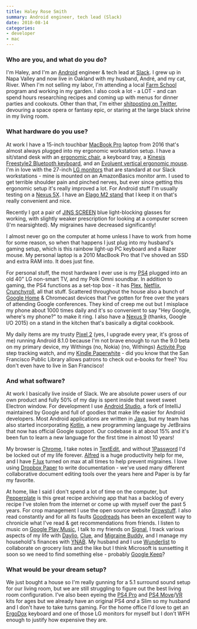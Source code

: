 ```yaml
---
title: Haley Rose Smith
summary: Android engineer, tech lead (Slack)
date: 2018-08-14
categories:
- developer
- mac
---
```


### Who are you, and what do you do?

I'm Haley, and I'm an [Android][] engineer & tech lead at [Slack][]. I grew up in Napa Valley and now live in Oakland with my husband, André, and my cat, River. When I'm not selling my labor, I'm attending a local [Farm School](https://18reasons.org/classes-events/2018-05-02/farm-school-2018 "The Farm School program for 2018.") program and working in my garden. I also cook a lot - a LOT - and can spend hours researching recipes and coming up with menus for dinner parties and cookouts. Other than that, I'm either [shitposting on Twitter](https://twitter.com/haley "Haley's Twitter account."), devouring a space opera or fantasy epic, or staring at the large black shrine in my living room.

### What hardware do you use?

At work I have a 15-inch touchbar [MacBook Pro][macbook-pro] laptop from 2016 that's almost always plugged into my ergonomic workstation setup. I have a sit/stand desk with an [ergonomic chair][discovery-back], a keyboard tray, a [Kinesis Freestyle2 Bluetooth keyboard][freestyle2-mac], and an [Evoluent vertical ergonomic mouse][verticalmouse]. I'm in love with the 27-inch [LG monitors][27mu88-w] that are standard at our Slack workstations - mine is mounted on an AmazonBasics monitor arm. I used to get terrible shoulder pain and pinched nerves, but ever since getting this ergonomic setup it's really improved a lot. For Android stuff I'm usually testing on a [Nexus 5X][nexus-5x]. I have an [Elago M2 stand][m2-stand] that I keep it on that's really convenient and nice.

Recently I got a pair of [JINS SCREEN][jins-screen] blue light-blocking glasses for working, with slightly weaker prescription for looking at a computer screen (I'm nearsighted). My migraines have decreased significantly! 

I almost never go on the computer at home unless I have to work from home for some reason, so when that happens I just plug into my husband's gaming setup, which is this rainbow light-up PC keyboard and a Razer mouse. My personal laptop is a 2010 MacBook Pro that I've shoved an SSD and extra RAM into. It does just fine.

For personal stuff, the most hardware I ever use is my [PS4][] plugged into an old 40" LG non-smart TV, and my Polk Omni soundbar. In addition to gaming, the PS4 functions as a set-top box - it has [Plex][], [Netflix][], [Crunchyroll][], all that stuff. Scattered throughout the house also a bunch of [Google Home][google-home] & Chromecast devices that I've gotten for free over the years of attending Google conferences. They kind of creep me out but I misplace my phone about 1000 times daily and it's so convenient to say "Hey Google, where's my phone?" to make it ring. I also have a [Nexus 9][nexus-9] (thanks, Google I/O 2015) on a stand in the kitchen that's basically a digital cookbook. 

My daily items are my trusty [Pixel 2][pixel-2] (yes, I upgrade every year, it's gross of me) running Android 8.1.0 because I'm not brave enough to run the 9.0 beta on my primary device, my Withings (no, Nokia) (no, Withings) [Activité Pop][activite-pop] step tracking watch, and my [Kindle Paperwhite][kindle-paperwhite] - did you know that the San Francisco Public Library allows patrons to check out e-books for free? You don't even have to live in San Francisco!

### And what software?

At work I basically live inside of Slack. We are absolute power users of our own product and fully 50% of my day is spent inside that sweet sweet Electron window. For development I use [Android Studio][android-studio], a fork of IntelliJ maintained by Google and full of goodies that make life easier for Android developers. Most Android applications are written in [Java][], but my team has also started incorporating [Kotlin][], a new programming language by JetBrains that now has official Google support. Our codebase is at about 15% and it's been fun to learn a new language for the first time in almost 10 years! 

My browser is [Chrome][], I take notes in [TextEdit][], and without [1Password][] I'd be locked out of my life forever. [Alfred][] is a huge productivity help for me, and I have [F.lux][] turned on max at all times to help prevent migraines. I love using [Dropbox Paper][dropbox-paper] to write documentation - we've used many different collaborative document editing tools over the years here and Paper is by far my favorite. 

At home, like I said I don't spend a lot of time on the computer, but [Pepperplate][] is this great recipe archiving app that has a backlog of every recipe I've stolen from the internet or come up with myself over the past 5 years. For crop management I use the open source website [Growstuff](http://www.growstuff.org/ "A food-growing community."). I also read constantly and for all its faults [Goodreads][] has been an excellent way to chronicle what I've read & get recommendations from friends. I listen to music on [Google Play Music][google-play-music], I talk to my friends on [Signal][], I track various aspects of my life with [Daylio][daylio-android], [Clue][clue-android], and [Migraine Buddy][migraine-buddy-android], and I manage my household's finances with [YNAB][]. My husband and I use [Wunderlist][] to collaborate on grocery lists and the like but I think Microsoft is sunsetting it soon so we need to find something else - probably [Google Keep][google-keep]? 

### What would be your dream setup?

We just bought a house so I'm really gunning for a 5.1 surround sound setup for our living room, but we are still struggling to figure out the best living room configuration. I've also been eyeing the [PS4 Pro][ps4-pro] and [PS4 Move][playstation-move]/[VR][playstation-vr] kits for ages but we already have an original PS4 _and_ a Slim so my husband and I don't have to take turns gaming. For the home office I'd love to get an [ErgoDox][] keyboard and one of those LG monitors for myself but I don't WFH enough to justify how expensive they are.

[1password]: https://1password.com "Password management software for Mac OS X."
[27mu88-w]: http://web.archive.org/web/20191007075437/https://www.amazon.com/LG-Electronics-27MU88-W-27-Inch-LED-lit/dp/B01LG5RY74 "A 27 inch LED monitor."
[activite-pop]: http://web.archive.org/web/20170219052853/https://www.withings.com/us/en/products/activite-pop "A watch-like activity tracker."
[alfred]: https://www.alfredapp.com/ "A launcher app for the Mac."
[android-studio]: https://developer.android.com/studio/intro/index.html "An IDE for Android app development."
[android]: https://developers.google.com/android/?csw=1 "A mobile phone platform."
[chrome]: https://www.google.com/intl/en/chrome/ "A WebKit-based browser, where each tab runs in its own thread."
[clue-android]: https://play.google.com/store/apps/details?id=com.clue.android "A period and health tracking app."
[crunchyroll]: http://web.archive.org/web/20221226113810/https://www.crunchyroll.com/ "An anime streaming service."
[daylio-android]: https://play.google.com/store/apps/details?id=net.daylio "A mood tracking app."
[discovery-back]: http://web.archive.org/web/20230707111102/https://www.omseating.com/series/discovery-back-series/ "An ergonomic chair."
[dropbox-paper]: https://www.dropbox.com/paper/start?no_redirect=1 "A document collaboration service."
[ergodox]: https://www.ergodox.io/ "A buildable split ergonomic keyboard."
[f.lux]: https://justgetflux.com/ "A tool to make the colour of your screen adapt to the current time of day."
[freestyle2-mac]: https://kinesis-ergo.com/shop/freestyle2-mac/ "An ergonomic keyboard."
[goodreads]: https://www.goodreads.com/ "A service for tracking the book you've read."
[google-home]: http://web.archive.org/web/20190618004708/https://store.google.com/product/google_home?hl=ja "A voice assistant device."
[google-keep]: https://en.wikipedia.org/wiki/Google_Keep "A note-taking service."
[google-play-music]: https://music.youtube.com/googleplaymusic "An online music player."
[java]: http://web.archive.org/web/20221226094350/https://www.java.com/en/ "A cross-platform compiled programming language."
[jins-screen]: http://web.archive.org/web/20220725065947/https://www.jins.com/us/jins-screen "Eyewear to help with blue light eye strain."
[kindle-paperwhite]: http://web.archive.org/web/20230502144520/https://www.amazon.com/Kindle-Paperwhite-Touch-light/dp/B007OZNZG0 "An e-book reader with a book-like screen."
[kotlin]: https://kotlinlang.org/ "A compiled programming language."
[m2-stand]: https://www.elago.com/collections/all "A stand for mobile phones."
[macbook-pro]: https://www.apple.com/macbook-pro/ "A laptop."
[migraine-buddy-android]: https://play.google.com/store/apps/details?id=com.healint.migraineapp "A migraine and headache tracking app."
[netflix]: http://web.archive.org/web/20221226033709/https://www.netflix.com/ "A movie rental and streaming service."
[nexus-5x]: http://web.archive.org/web/20210415003459/https://store.google.com/ "A 5.2 inch Android smartphone."
[nexus-9]: http://web.archive.org/web/20160728030510/http://www.google.com:80/nexus/9/ "An 8.9 inch Android tablet."
[pepperplate]: https://www.pepperplate.com/Default.aspx "An online recipe and menu service."
[pixel-2]: https://en.wikipedia.org/wiki/Pixel_2 "A 5 inch Android smartphone."
[playstation-move]: https://en.wikipedia.org/wiki/PlayStation_Move "A PlayStation motion controller."
[playstation-vr]: https://www.playstation.com/ps-vr/ "A VR headset for the PlayStation."
[plex]: https://www.plex.tv/ "Media center software."
[ps4-pro]: https://www.playstation.com/ps4/ps4-pro/ "A gaming console."
[ps4]: https://www.playstation.com/en-us/ "A shiny gaming console from Sony."
[signal]: https://en.wikipedia.org/wiki/Signal_%28software%29 "An encrypted messaging service."
[slack]: https://slack.com/intl/ja-jp/ "A collaboration service."
[textedit]: http://web.archive.org/web/20200525165141/https://support.apple.com/en-us/HT2523 "A text editor included with Mac OS X."
[verticalmouse]: http://web.archive.org/web/20230815233516/https://evoluent.com/products/vm4rw/ "A unique wireless mouse."
[wunderlist]: http://web.archive.org/web/20210128064548/https://www.wunderlist.com/ "A cloud-syncing to-do manager."
[ynab]: http://web.archive.org/web/20230308132507/https://www.youneedabudget.com/ "A service for helping people save money."
